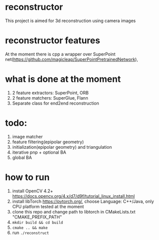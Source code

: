 
# reconstructor

This project is aimed for 3d reconstruction using camera images

# reconstructor features

At the moment there is cpp a wrapper over SuperPoint net(https://github.com/magicleap/SuperPointPretrainedNetwork), 

# what is done at the moment

1. 2 feature extractors: SuperPoint, ORB
2. 2 feature matchers: SuperGlue, Flann
3. Separate class for end2end reconstruction

# todo:

1. image matcher
2. feature filtering(epipolar geometry)
3. initialization(epipolar geometry) and triangulation
4. iterative pnp + optional BA
5. global BA


# how to run

1. install OpenCV 4.2+  https://docs.opencv.org/4.x/d7/d9f/tutorial_linux_install.html
2. install libTorch https://pytorch.org/, choose Language: C++/Java, only CPU platform tested at the moment
3. clone this repo and change path to libtorch in CMakeLists.txt "CMAKE_PREFIX_PATH"
4. `mkdir build && cd build`
5. `cmake .. && make`
6. run `./reconstruct`


